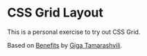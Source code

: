 # CSS Grid Layout
This is a personal exercise to try out CSS Grid.

Based on [Benefits](https://dribbble.com/shots/4310279-Benefits) by [Giga Tamarashvili](https://dribbble.com/Tamarashvili).
